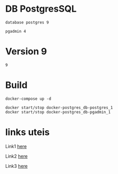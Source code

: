 # DB PostgresSQL
    database postgres 9

    pgadmin 4

# Version 9
    9


# Build
    docker-compose up -d

    docker start/stop docker-postgres_db-postgres_1
    docker start/stop docker-postgres_db-pgadmin_1 


# links uteis

Link1 [here](https://medium.com/@renato.groffe/postgresql-pgadmin-4-docker-compose-montando-rapidamente-um-ambiente-para-uso-55a2ab230b89)

Link2 [here](https://medium.com/@renato.groffe/postgresql-pgadmin-4-docker-compose-montando-rapidamente-um-ambiente-para-uso-55a2ab230b89)

Link3 [here](https://gist.githubusercontent.com/renatogroffe/82459fb2a517b1b5db2172c81dc86d9c/raw/8b12c3a17989fd5dde7f3244c9962822b29fc4b9/docker-compose.yml)
